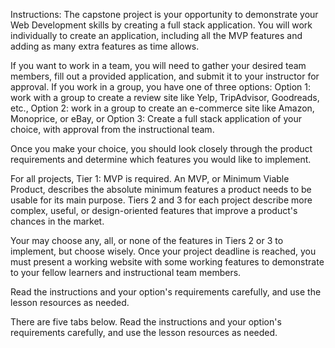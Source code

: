 Instructions:
The capstone project is your opportunity to demonstrate your Web Development skills by creating a full stack application. You will work individually to create an application, including all the MVP features and adding as many extra features as time allows.

If you want to work in a team,  you will need to gather your desired team members, fill out a provided application, and submit it to your instructor for approval. If you work in a group, you have one of three options: Option 1: work with a group to create a review site like Yelp, TripAdvisor, Goodreads, etc., Option 2: work in a group to create an e-commerce site like Amazon, Monoprice, or eBay, or Option 3: Create a full stack application of your choice, with approval from the instructional team.

Once you make your choice, you should look closely through the product requirements and determine which features you would like to implement.

For all projects, Tier 1: MVP is required. An MVP, or Minimum Viable Product, describes the absolute minimum features a product needs to be usable for its main purpose. Tiers 2 and 3 for each project describe more complex, useful, or design-oriented features that improve a product's chances in the market.

Your may choose any, all, or none of the features in Tiers 2 or 3 to implement, but choose wisely. Once your project deadline is reached, you must present a working website with some working features to demonstrate to your fellow learners and instructional team members.

Read the instructions and your option's requirements carefully, and use the lesson resources as needed. 

There are five tabs below. Read the instructions and your option's requirements carefully, and use the lesson resources as needed. 
